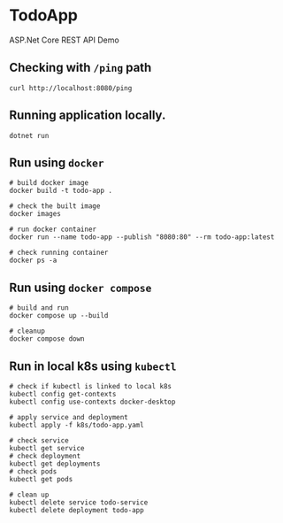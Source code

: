 # TodoApp
ASP.Net Core REST API Demo

## Checking with `/ping` path

```shell
curl http://localhost:8080/ping
```

## Running application locally.

```shell
dotnet run
```

## Run using `docker`

```shell
# build docker image
docker build -t todo-app .

# check the built image
docker images

# run docker container
docker run --name todo-app --publish "8080:80" --rm todo-app:latest

# check running container
docker ps -a
```

## Run using `docker compose`

```shell
# build and run
docker compose up --build

# cleanup
docker compose down
```

## Run in local k8s using `kubectl`

```shell
# check if kubectl is linked to local k8s
kubectl config get-contexts
kubectl config use-contexts docker-desktop

# apply service and deployment
kubectl apply -f k8s/todo-app.yaml

# check service
kubectl get service
# check deployment
kubectl get deployments
# check pods
kubectl get pods

# clean up
kubectl delete service todo-service
kubectl delete deployment todo-app 
```